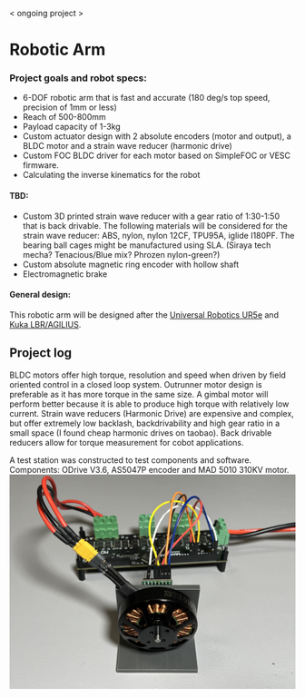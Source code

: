 < ongoing project >
# Robotic Arm
### Project goals and robot specs:
- 6-DOF robotic arm that is fast and accurate (180 deg/s top speed, precision of 1mm or less)
- Reach of 500-800mm
- Payload capacity of 1-3kg
- Custom actuator design with 2 absolute encoders (motor and output), a BLDC motor and a strain wave reducer (harmonic drive)
- Custom FOC BLDC driver for each motor based on SimpleFOC or VESC firmware.
- Calculating the inverse kinematics for the robot

#### TBD:
- Custom 3D printed strain wave reducer with a gear ratio of 1:30-1:50 that is back drivable. The following materials will be considered for the strain wave reducer: ABS, nylon, nylon 12CF, TPU95A, iglide I180PF. The bearing ball cages might be manufactured using SLA. (Siraya tech mecha? Tenacious/Blue mix? Phrozen nylon-green?)
- Custom absolute magnetic ring encoder with hollow shaft
- Electromagnetic brake

#### General design:
This robotic arm will be designed after the [Universal Robotics UR5e](https://www.universal-robots.com/products/ur5-robot/) and [Kuka LBR/AGILIUS](https://www.kuka.com/en-us/products/robotics-systems/industrial-robots/kr-agilus).

## Project log
BLDC motors offer high torque, resolution and speed when driven by field oriented control in a closed loop system.
Outrunner motor design is preferable as it has more torque in the same size. A gimbal motor will perform better because it is able to produce high torque with relatively low current.
Strain wave reducers (Harmonic Drive) are expensive and complex, but offer extremely low backlash, backdrivability and high gear ratio in a small space (I found cheap harmonic drives on taobao).
Back drivable reducers allow for torque measurement for cobot applications.

A test station was constructed to test components and software.
Components: ODrive V3.6, AS5047P encoder and MAD 5010 310KV motor.
![Test station](https://github.com/nadavelkabets/Robot-Arm/blob/main/media/IMG_0316.jpg)
